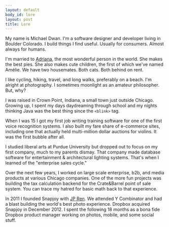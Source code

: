 ```yaml
---
layout: default
body_id: lore
layout: post
title: Lore
---
```

My name is Michael Dwan. I'm a software designer and developer living in Boulder Colorado. I build things I find useful. Usually for consumers. Almost always for humans.

I'm married to [Adriana](https://twitter.com/adrianaology), the most wonderful person in the world. She makes the best pies. She also makes cute children, the first of which we've named Amélie. We have two housemates. Both cats. Both behind on rent.

I like cycling, hiking, travel, and long walks, preferably on a beach. I'm alright at photography. I sometimes moonlight as an amateur philosopher. But, why?

I was raised in Crown Point, Indiana, a small town just outside Chicago. Growing up, I spent my days daydreaming through school and my nights thinking Java was the best thing since the `<blink>` tag.

When I was 15 I got my first job writing training software for one of the first voice recognition systems. I also built my fare share of e-commerce sites, including one that actually held multi-million dollar auctions for violins. It was the first bubble after all.

I studied liberal arts at Purdue University but dropped out to focus on my first company, much to my parents dismay. That company made database software for entertainment & architectural lighting systems. That's when I learned of the "enterprise sales cycle."

Over the next few years, I worked on large scale enterprise, b2b, and media products at various Chicago companies. One of the more fun projects was building the tax calculation backend for the Crate&Barrel point of sale system. You can trace my hatred for basic math back to that experience.

In 2011 I founded Snapjoy with [JP Ren](https://twitter.com/jpren). We attended Y Combinator and had a blast building the world's best photo experience. Dropbox acquired Snapjoy in December 2012. I spent the following 18 months as a bona fide Dropbox product manager working on photos, mobile, and some social stuff.
